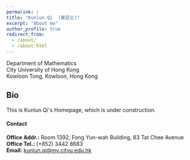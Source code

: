 ```yaml
---
permalink: /
title: "Kunlun Qi  (綦昆仑)"
excerpt: "About me"
author_profile: true
redirect_from: 
  - /about/
  - /about.html
---
```

Department of Mathematics <br>
City University of Hong Kong <br>
Kowloon Tong, Kowloon, Hong Kong
## Bio
This is Kunlun Qi's Homepage, which is under construction.



#### Contact
**Office Addr.:** Room 1392, Fong Yun-wah Building, 83 Tat Chee Avenue <br>
**Office Tel.:** (+852) 3442 8683 <br>
**Email:** kunlun.qi@my.cityu.edu.hk <br>
